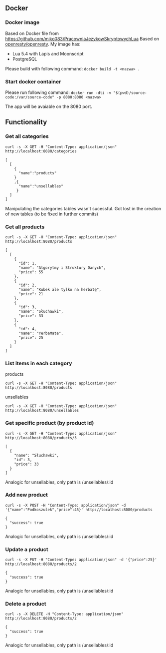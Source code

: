 ## Docker

### Docker image
Based on Docker file from https://github.com/miko083/PracowniaJezykowSkryptowychLua
Based on [openresty/openresty](https://hub.docker.com/r/openresty/openresty).
My image has:
* Lua 5.4 with Lapis and Moonscript
* PostgreSQL

Please build with following command:
`docker build -t <nazwa> .`

### Start docker container

Please run following command:
`docker run -dti -v "$(pwd)/source-code:/var/source-code" -p 8080:8080 <nazwa>`

The app will be avaiable on the 8080 port.

## Functionality

### Get all categories

`curl -s -X GET -H "Content-Type: application/json" http://localhost:8080/categories`   

```
[
  [
    {
      "name":"products"
    }
    ,{
      "name":"unsellables"
     }
  ]
]

```

Manipulating the categories tables wasn't sucessful.
Got lost in the creation of new tables (to be fixed in further commits)

### Get all products

`curl -s -X GET -H "Content-Type: application/json" http://localhost:8080/products`

```
[
  [
    {
      "id": 1,
      "name": "Algorytmy i Struktury Danych",
      "price": 55
    },
    {
      "id": 2,
      "name": "Kubek ale tylko na herbatę",
      "price": 21
    },
    {
      "id": 3,
      "name": "Słuchawki",
      "price": 33
    },
    {
      "id": 4,
      "name": "YerbaMate",
      "price": 25
    }
  ]
]
```

### List items in each category

products

`curl -s -X GET -H "Content-Type: application/json" http://localhost:8080/products`

unsellables

`curl -s -X GET -H "Content-Type: application/json" http://localhost:8080/unsellables`

### Get specific product (by product id)

`curl -s -X GET -H "Content-Type: application/json" http://localhost:8080/products/3`

```
[
  {
    "name": "Słuchawki",
    "id": 3,
    "price": 33
  }
]
```

Analogic for unsellables, only path is /unsellables/:id

### Add new product

`curl -s -X POST -H "Content-Type: application/json" -d '{"name":"Podkoszulek","price":45}' http://localhost:8080/products`

```
{
  "success": true
}
```

Analogic for unsellables, only path is /unsellables/:id

### Update a product

`curl -s -X PUT -H "Content-Type: application/json" -d '{"price":25}' http://localhost:8080/products/2`

```
{
  "success": true
}
```

Analogic for unsellables, only path is /unsellables/:id

### Delete a product

`curl -s -X DELETE -H "Content-Type: application/json" http://localhost:8080/products/2`

```
{
  "success": true
}
```

Analogic for unsellables, only path is /unsellables/:id
